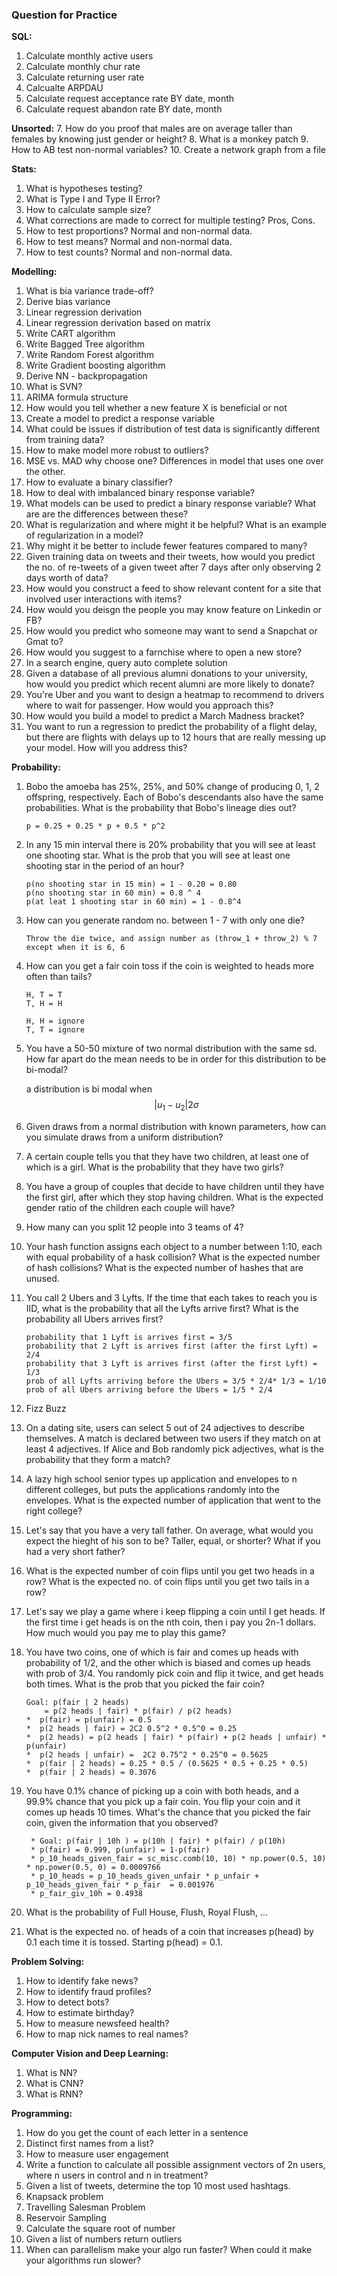 <style TYPE="text/css">
code.has-jax {font: inherit; font-size: 100%; background: inherit; border: inherit;}
</style>
<script type="text/x-mathjax-config">
MathJax.Hub.Config({
    tex2jax: {
        inlineMath: [['$','$'], ['\\(','\\)']],
        skipTags: ['script', 'noscript', 'style', 'textarea', 'pre'] // removed 'code' entry
    }
});
MathJax.Hub.Queue(function() {
    var all = MathJax.Hub.getAllJax(), i;
    for(i = 0; i < all.length; i += 1) {
        all[i].SourceElement().parentNode.className += ' has-jax';
    }
});
</script>
<script type="text/javascript" src="http://cdn.mathjax.org/mathjax/latest/MathJax.js?config=TeX-AMS-MML_HTMLorMML"></script>

### Question for Practice
__SQL:__
1. Calculate monthly active users
2. Calculate monthly chur rate
3. Calculate returning user rate
4. Calcualte ARPDAU
5. Calculate request acceptance rate BY date, month
6. Calculate request abandon rate BY date, month

__Unsorted:__
7. How do you proof that males are on average taller than females by knowing just gender or height?
8. What is a monkey patch
9. How to AB test non-normal variables?
10. Create a network graph from a file


__Stats:__
1. What is hypotheses testing?
2. What is Type I and Type II Error?
3. How to calculate sample size?
4. What corrections are made to correct for multiple testing? Pros, Cons. 
5. How to test proportions? Normal and non-normal data.
6. How to test means? Normal and non-normal data.
7. How to test counts? Normal and non-normal data.

__Modelling:__
1. What is bia variance trade-off?
2. Derive bias variance
3. Linear regression derivation
4. Linear regression derivation based on matrix
5. Write CART algorithm
6. Write Bagged Tree algorithm
7. Write Random Forest algorithm
8. Write Gradient boosting algorithm
9. Derive NN - backpropagation
10. What is SVN?
11. ARIMA formula structure
12. How would you tell whether a new feature X is beneficial or not  
13. Create a model to predict a response variable
14. What could be issues if distribution of test data is significantly different from training data?
15. How to make model more robust to outliers?
16. MSE vs. MAD why choose one? Differences in model that uses one over the other. 
17. How to evaluate a binary classifier?
18. How to deal with imbalanced binary response variable?
19. What models can be used to predict a binary response variable? What are are the differences between these?
20. What is regularization and where might it be helpful? What is an example of regularization in a model?
21. Why might it be better to include fewer features compared to many?
22. Given training data on tweets and their tweets, how would you predict the no. of re-tweets of a given tweet after 7 days after only observing 2 days worth of data?
23. How would you construct a feed to show relevant content for a site that involved user interactions with items?
24. How would you deisgn the people you may know feature on Linkedin or FB?
25. How would you predict who someone may want to send a Snapchat or Gmat to?
26. How would you suggest to a farnchise where to open a new store?
27. In a search engine, query auto complete solution
28. Given a database of all previous alumni donations to your university, how would you predict which recent alumni are more likely to donate?
29. You're Uber and you want to design a heatmap to recommend to drivers where to wait for passenger. How would you approach this?
30. How would you build a model to predict a March Madness bracket?
31. You want to run a regression to predict the probability of a flight delay, but there are flights with delays up to 12 hours that are really messing up your model. How will you address this?


__Probability:__
1. Bobo the amoeba has 25%, 25%, and 50% change of producing 0, 1, 2 offspring, respectively. Each of Bobo's descendants also have the same probabilities. What is the probability that Bobo's lineage dies out?
    ```
    p = 0.25 + 0.25 * p + 0.5 * p^2
    ```

2. In any 15 min interval there is 20% probability that you will see at least one shooting star. What is the prob that you will see at least one shooting star in the period of an hour?
    ```
    p(no shooting star in 15 min) = 1 - 0.20 = 0.80
    p(no shooting star in 60 min) = 0.8 ^ 4
    p(at leat 1 shooting star in 60 min) = 1 - 0.8^4
    ```
3. How can you generate random no. between 1 - 7 with only one die?
    ```
    Throw the die twice, and assign number as (throw_1 + throw_2) % 7
    except when it is 6, 6
    ```

4. How can you get a fair coin toss if the coin is weighted to heads more often than tails?
    ```
    H, T = T
    T, H = H
    
    H, H = ignore
    T, T = ignore
    ``` 

5. You have a 50-50 mixture of two normal distribution with the same sd. How far apart do the mean needs to be in order for this distribution to be bi-modal?
    
    a distribution is bi modal when $$ | u_1 - u_2 | 2 \sigma $$
    

6. Given draws from a normal distribution with known parameters, how can you simulate draws from a uniform distribution?

7. A certain couple tells you that they have two children, at least one of which is a girl. What is the probability that they have two girls?

8. You have a group of couples that decide to have children until they have the first girl, after which they stop having children. What is the expected gender ratio of the children each couple will have?

9. How many can you split 12 people into 3 teams of 4?

10. Your hash function assigns each object to a number between 1:10, each with equal probability of a hask collision? What is the expected number of hash collisions? What is the expected number of hashes that are unused. 

11. You call 2 Ubers and 3 Lyfts. If the time that each takes to reach you is IID, what is the probability that all the Lyfts arrive first? What is the probability all Ubers arrives first?
    ```
    probability that 1 Lyft is arrives first = 3/5
    probability that 2 Lyft is arrives first (after the first Lyft) = 2/4
    probability that 3 Lyft is arrives first (after the first Lyft) = 1/3
    prob of all Lyfts arriving before the Ubers = 3/5 * 2/4* 1/3 = 1/10
    prob of all Ubers arriving before the Ubers = 1/5 * 2/4
    ```

12. Fizz Buzz

13. On a dating site, users can select 5 out of 24 adjectives to describe themselves. A match is declared between two users if they match on at least 4 adjectives. If Alice and Bob randomly pick adjectives, what is the probability that they form a match?

14. A lazy high school senior types up application and envelopes to n different colleges, but puts the applications randomly into the envelopes. What is the expected number of application that went to the right college?

15. Let's say that you have a very tall father. On average, what would you expect the hieght of his son to be? Taller, equal, or shorter? What if you had a very short father?

16. What is the expected number of coin flips until you get two heads in a row? What is the expected no. of coin flips until you get two tails in a row?

17. Let's say we play a game where i keep flipping a coin until I get heads. If the first time i get heads is on the nth coin, then i pay you 2n-1 dollars. How much would you pay me to play this game?

18. You have two coins, one of which is fair and comes up heads with probability of 1/2, and the other which is biased and comes up heads with prob of 3/4. You randomly pick coin and flip it twice, and get heads both times. What is the prob that you picked the fair coin?
    ```
    Goal: p(fair | 2 heads)
        = p(2 heads | fair) * p(fair) / p(2 heads)
	*  p(fair) = p(unfair) = 0.5
	*  p(2 heads | fair) = 2C2 0.5^2 * 0.5^0 = 0.25
	*  p(2 heads) = p(2 heads | fair) * p(fair) + p(2 heads | unfair) * p(unfair) 
	*  p(2 heads | unfair) =  2C2 0.75^2 * 0.25^0 = 0.5625
	*  p(fair | 2 heads) = 0.25 * 0.5 / (0.5625 * 0.5 + 0.25 * 0.5)
	*  p(fair | 2 heads) = 0.3076
    ```
    
19. You have 0.1% chance of picking up a coin with both heads, and a 99.9% chance that you pick up a fair coin. You flip your coin and it comes up heads 10 times. What's the chance that you picked the fair coin, given the information that you observed?
    ```
	 * Goal: p(fair | 10h ) = p(10h | fair) * p(fair) / p(10h)
	 * p(fair) = 0.999, p(unfair) = 1-p(fair)
	 * p_10_heads_given_fair = sc_misc.comb(10, 10) * np.power(0.5, 10) * np.power(0.5, 0) = 0.0009766
	 * p_10_heads = p_10_heads_given_unfair * p_unfair + p_10_heads_given_fair * p_fair  = 0.001976
	 * p_fair_giv_10h = 0.4938
    ```

20. What is the probability of Full House, Flush, Royal Flush, ... 
21. What is the expected no. of heads of a coin that increases p(head) by 0.1 each time it is tossed. Starting p(head) = 0.1.

__Problem Solving:__
1. How to identify fake news?
2. How to identify fraud profiles?
3. How to detect bots?
4. How to estimate birthday?
5. How to measure newsfeed health?
6. How to map nick names to real names?


__Computer Vision and Deep Learning:__
1. What is NN?
2. What is CNN?
3. What is RNN?

__Programming:__
1. How do you get the count of each letter in a sentence
2. Distinct first names from a list?
3. How to measure user engagement
4. Write a function to calculate all possible assignment vectors of 2n users, where n users in control and n in treatment?
5. Given a list of tweets, determine the top 10 most used hashtags. 
6. Knapsack problem
7. Travelling Salesman Problem
8. Reservoir Sampling
9. Calculate the square root of number
10. Given a list of numbers return outliers
11. When can parallelism make your algo run faster? When could it make your algorithms run slower?










